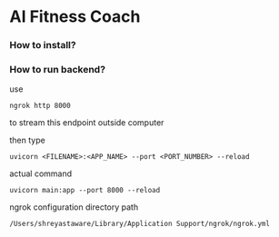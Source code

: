 # AI Fitness Coach

### How to install?

### How to run backend?

use

`ngrok http 8000`

to stream this endpoint outside computer

then type

`uvicorn <FILENAME>:<APP_NAME> --port <PORT_NUMBER> --reload`

actual command

`uvicorn main:app --port 8000 --reload`

ngrok configuration directory path

`/Users/shreyastaware/Library/Application Support/ngrok/ngrok.yml`